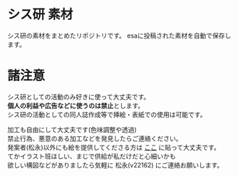 # シス研 素材
シス研の素材をまとめたリポジトリです。
esaに投稿された素材を自動で保存します。

# 諸注意
シス研としての活動のみ好きに使って大丈夫です。  
**個人の利益や広告などに使うのは禁止**とします。  
シス研の活動としての同人誌作成等で挿絵・表紙での使用は可能です。  

加工も自由にして大丈夫です(色味調整や透過)  
禁止行為、悪意のある加工などを発見したらご連絡ください。  
発案者(松永)以外にも絵を提供してくださる方は [ここ](https://sysken.esa.io/posts/841) に貼って大丈夫です。  
てかイラスト班ほしい、まじで供給が私だけだと心細いかも  
欲しい構図などがありましたら気軽に 松永(v22162) にご連絡お願いします。  
